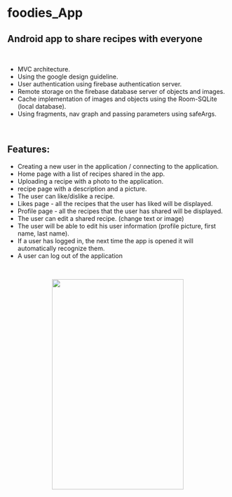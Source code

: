 # foodies_App

## Android app to share recipes with everyone

<br>

- MVC architecture.
- Using the google design guideline.
- User authentication using firebase authentication server.
- Remote storage on the firebase database server of objects and images.
- Cache implementation of images and objects using the Room-SQLite (local database).
- Using fragments, nav graph and passing parameters using safeArgs.

<br>

## Features:

- Creating a new user in the application / connecting to the application.
- Home page with a list of recipes shared in the app.
- Uploading a recipe with a photo to the application.
- recipe page with a description and a picture.
- The user can like/dislike a recipe.
- Likes page - all the recipes that the user has liked will be displayed.
- Profile page - all the recipes that the user has shared will be displayed.
- The user can edit a shared recipe. (change text or image)
- The user will be able to edit his user information (profile picture, first name, last name).
- If a user has logged in, the next time the app is opened it will automatically recognize them.
- A user can log out of the application

<br>

<p align = "center">
    <img src = https://github.com/amitha511/foodies_App/blob/main/video.gif width="300" height="480" />

